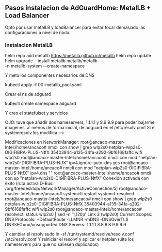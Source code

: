 ## Pasos instalacion de AdGuardHome: MetalLB + Load Balancer

Opto por usar metalLB y loadBalancer para evitar tocar demasiado las configuraciones a nivel de nodo.

### Instalacion MetalLB

helm repo add metallb https://metallb.github.io/metallb
helm repo update
helm upgrade --install metallb metallb/metallb \
  -n metallb-system --create-namespace

Y meto los componentes necesarios de DNS

kubectl apply -f 00-metallb_pool.yaml 

Crear el ns de adguard

kubectl create namespace adguard

Y creo el statefulset y servicios

OJO: tuve que añadir dos nameservers, 1.1.1.1 y 9.9.9.9 para poder  bajarme imagenes, al menos de forma inicial, de adguard en el /etc/resolv.conf
Si el systemresolv los modifica --> 

Modificaciones en NetworkManager:
root@ancaco-master-Intel:/home/ancaco# nmcli con show | grep wlp2s0
netplan-wlp2s0-DIGIFIBRA-PLUS-NtfX  35403944-a135-34fa-a292-9bf6168faffc  wifi      wlp2s0
root@ancaco-master-Intel:/home/ancaco# nmcli con mod "netplan-wlp2s0-DIGIFIBRA-PLUS-NtfX" ipv4.ignore-auto-dns yes
root@ancaco-master-Intel:/home/ancaco# nmcli con mod "netplan-wlp2s0-DIGIFIBRA-PLUS-NtfX" ipv4.dns ""
root@ancaco-master-Intel:/home/ancaco# nmcli con up  "netplan-wlp2s0-DIGIFIBRA-PLUS-NtfX"
Conexión activada con éxito (ruta activa D-Bus: /org/freedesktop/NetworkManager/ActiveConnection/5)
root@ancaco-master-Intel:/home/ancaco# systemctl restart systemd-resolved
root@ancaco-master-Intel:/home/ancaco# nmcli con show | grep wlp2s0
netplan-wlp2s0-DIGIFIBRA-PLUS-NtfX  35403944-a135-34fa-a292-9bf6168faffc  wifi      wlp2s0
root@ancaco-master-Intel:/home/ancaco# resolvectl status wlp2s0 | sed -n '1,120p'
Link 3 (wlp2s0)
    Current Scopes: DNS
         Protocols: +DefaultRoute -LLMNR -mDNS -DNSOverTLS DNSSEC=no/unsupported
       DNS Servers: 1.1.1.1 8.8.8.8 9.9.9.9

Y cambiar el resolv
sudo ln -sf /run/systemd/resolve/resolv.conf /etc/resolv.conf
Y reiniciar el resolvf y aplicar el netplan (uite los nameservers para que no saliesen duplicados)
